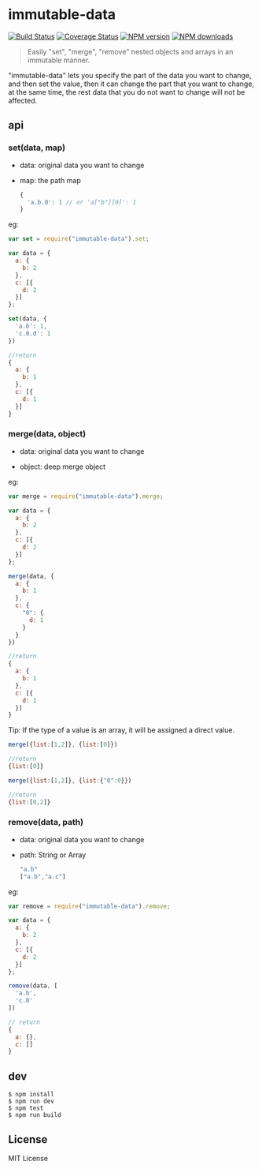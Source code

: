 # immutable-data

[![Build Status](https://travis-ci.org/flutejs/immutable-data.svg)](https://travis-ci.org/flutejs/immutable-data)
[![Coverage Status](https://coveralls.io/repos/flutejs/immutable-data/badge.svg?branch=master&service=github)](https://coveralls.io/github/flutejs/immutable-data?branch=master)
[![NPM version](https://img.shields.io/npm/v/immutable-data.svg?style=flat)](https://npmjs.org/package/immutable-data)
[![NPM downloads](http://img.shields.io/npm/dm/immutable-data.svg?style=flat)](https://npmjs.org/package/immutable-data)

> Easily "set", "merge", "remove" nested objects and arrays in an immutable manner.

"immutable-data" lets you specify the part of the data you want to change, and then set the value, then it can change the part that you want to change, at the same time, the rest data that you do not want to change will not be affected.

## api

### set(data, map)

- data: original data you want to change

- map: the path map

  ```javascript
  {
    'a.b.0': 1 // or 'a["b"][0]': 1
  }
  ```

eg:

```javascript
var set = require("immutable-data").set;

var data = {
  a: {
    b: 2
  },
  c: [{
    d: 2
  }]
};

set(data, {
  'a.b': 1,
  'c.0.d': 1
})

//return
{
  a: {
    b: 1
  },
  c: [{
    d: 1
  }]
}
```


### merge(data, object)

- data: original data you want to change

- object: deep merge object


eg:

```javascript
var merge = require("immutable-data").merge;

var data = {
  a: {
    b: 2
  },
  c: [{
    d: 2
  }]
};

merge(data, {
  a: {
    b: 1
  },
  c: {
    "0": {
      d: 1
    }
  }
})

//return
{
  a: {
    b: 1
  },
  c: [{
    d: 1
  }]
}
```

Tip: If the type of a value is an array, it will be assigned a direct value.

```javascript
merge({list:[1,2]}, {list:[0]})

//return
{list:[0]}

merge({list:[1,2]}, {list:{"0":0}})

//return
{list:[0,2]}
```

### remove(data, path) 

- data: original data you want to change

- path: String or Array


  ```javascript
  "a.b"
  ["a.b","a.c"]
  ```

eg:

```javascript
var remove = require("immutable-data").remove;

var data = {
  a: {
    b: 2
  },
  c: [{
    d: 2
  }]
};

remove(data, [
  'a.b',
  'c.0'
])

// return 
{
  a: {},
  c: []
}
```

## dev

```
$ npm install
$ npm run dev
$ npm test
$ npm run build
```

## License

MIT License

